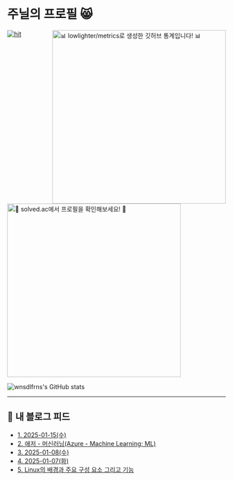 # 주닐의 프로필 😸

<!-- 깃허브 Metrics -->
[<img align="right" width="400" src="./main_files/general_metrics.svg" title="📊 lowlighter/metrics로 생성한 깃허브 통계입니다! 📊">](#)

[![hit](https://hits.seeyoufarm.com/api/count/incr/badge.svg?url=https%3A%2F%2Fgithub.com%2Fwnsdlfrns%2F&count_bg=%2379C83D&title_bg=%23555555&icon=&icon_color=%23E7E7E7&title=hit&edge_flat=false)](https://hits.seeyoufarm.com)

[<img width="400" src="https://mazassumnida.wtf/api/v2/generate_badge?boj=jl92" title="🪪 solved.ac에서 프로필을 확인해보세요! 🪪">](https://solved.ac/jl92)

![wnsdlfrns's GitHub stats](https://github-readme-stats.vercel.app/api?username=wnsdlfrns&show_icons=true&theme=tokyonight)

***
## 📕 내 블로그 피드
<ul><li><a href='https://jl92.tistory.com/11' target='_blank'>1. 2025-01-15(수)</a></li><li><a href='https://jl92.tistory.com/9' target='_blank'>2. 애저 - 머신러닝(Azure - Machine Learning; ML)</a></li><li><a href='https://jl92.tistory.com/8' target='_blank'>3. 2025-01-08(수)</a></li><li><a href='https://jl92.tistory.com/7' target='_blank'>4. 2025-01-07(화)</a></li><li><a href='https://jl92.tistory.com/5' target='_blank'>5. Linux의 배경과 주요 구성 요소 그리고 기능</a></li></ul>